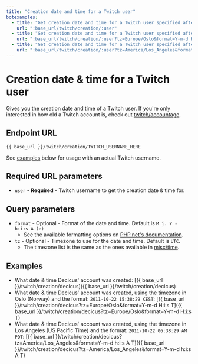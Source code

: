 ```yaml
---
title: "Creation date and time for a Twitch user"
botexamples:
  - title: "Get creation date and time for a Twitch user specified after the command"
    url: ":base_url/twitch/creation/:user"
  - title: "Get creation date and time for a Twitch user specified after the command, using the timezone in <i>Oslo (Norway)</i> and the format <code>2024-06-01 18:15:34 CEST</code>"
    url: ":base_url/twitch/creation/:user?tz=Europe/Oslo&format=Y-m-d H:i:s T"
  - title: "Get creation date and time for a Twitch user specified after the command, using the timezone in <i>Los Angeles (US Pacific Time)</i> and the format <code>2024-06-01 06:15:34 PM PDT</code>"
    url: ":base_url/twitch/creation/:user?tz=America/Los_Angeles&format=Y-m-d h:i:s A T"
---
```


# Creation date & time for a Twitch user

Gives you the creation date and time of a Twitch user.
If you're only interested in how old a Twitch account is, check out [twitch/accountage](/twitch/accountage).

## Endpoint URL

`{{ base_url }}/twitch/creation/TWITCH_USERNAME_HERE`

See [examples](#examples) below for usage with an actual Twitch username.

## Required URL parameters

- `user` - **Required** - Twitch username to get the creation date & time for.

## Query parameters

- `format` - Optional - Format of the date and time. Default is `M j. Y - h:i:s A (e)`
    - See the available formatting options on [PHP.net's documentation](https://www.php.net/manual/en/datetime.format.php#refsect1-datetime.format-parameters).
- `tz` - Optional - Timezone to use for the date and time. Default is `UTC`.
    - The timezone list is the same as the ones available in [misc/time](/misc/time).

## Examples

- What date & time Decicus' account was created: [{{ base_url }}/twitch/creation/decicus]({{ base_url }}/twitch/creation/decicus)
- What date & time Decicus' account was created, using the timezone in Oslo (Norway) and the format: `2011-10-22 15:38:29 CEST`: [{{ base_url }}/twitch/creation/decicus?tz=Europe/Oslo&format=Y-m-d H:i:s T]({{ base_url }}/twitch/creation/decicus?tz=Europe/Oslo&format=Y-m-d H:i:s T)
- What date & time Decicus' account was created, using the timezone in Los Angeles (US Pacific Time) and the format: `2011-10-22 06:38:29 AM PDT`: [{{ base_url }}/twitch/creation/decicus?tz=America/Los_Angeles&format=Y-m-d h:i:s A T]({{ base_url }}/twitch/creation/decicus?tz=America/Los_Angeles&format=Y-m-d h:i:s A T)